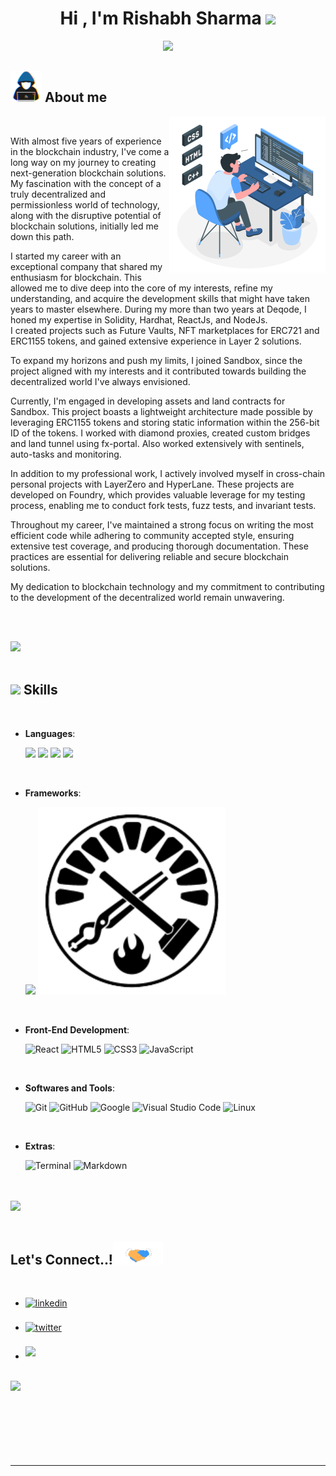 
<h1 align="center"><b>Hi , I'm Rishabh Sharma </b><img src="https://media.giphy.com/media/hvRJCLFzcasrR4ia7z/giphy.gif" width="35"></h1>

<p align="center">
  <a href="https://github.com/DenverCoder1/readme-typing-svg"><img src="https://readme-typing-svg.herokuapp.com?font=Time+New+Roman&color=cyan&size=25&center=true&vCenter=true&width=600&height=100&lines=Welcome+to+my+Profile..!;++;Blockchain+Developer;Auditor;Researcher;Contributing+to+a+decentralised+world!"></a>
</p>


## <picture><img src = "https://github.com/0xAbdulKhalid/0xAbdulKhalid/raw/main/assets/mdImages/about_me.gif" width = 50px></picture> **About me**

<picture> <img align="right" src="https://github.com/0xabdulkhalid/0xabdulkhalid/blob/main/assets/mdImages/programming.svg" width = 250px></picture>

<br>

With almost five years of experience in the blockchain industry, I've come a long way on my journey to creating next-generation blockchain solutions. My fascination with the concept of a truly decentralized and permissionless world of technology, along with the disruptive potential of blockchain solutions, initially led me down this path.

I started my career with an exceptional company that shared my enthusiasm for blockchain. This allowed me to dive deep into the core of my interests, refine my understanding, and acquire the development skills that might have taken years to master elsewhere. During my more than two years at Deqode, I honed my expertise in Solidity, Hardhat, ReactJs, and NodeJs.  
I created projects such as Future Vaults, NFT marketplaces for ERC721 and ERC1155 tokens, and gained extensive experience in Layer 2 solutions.

To expand my horizons and push my limits, I joined Sandbox, since the project aligned with my interests and it contributed towards building the decentralized world I've always envisioned.

Currently, I'm engaged in developing assets and land contracts for Sandbox. This project boasts a lightweight architecture made possible by leveraging ERC1155 tokens and storing static information within the 256-bit ID of the tokens.
I worked with diamond proxies, created custom bridges and land tunnel using fx-portal. Also worked extensively with sentinels, auto-tasks and monitoring.

In addition to my professional work, I actively involved myself in cross-chain personal projects with LayerZero and HyperLane. These projects are developed on Foundry, which provides valuable leverage for my testing process, enabling me to conduct fork tests, fuzz tests, and invariant tests.

Throughout my career, I've maintained a strong focus on writing the most efficient code while adhering to community accepted style, ensuring extensive test coverage, and producing thorough documentation. These practices are essential for delivering reliable and secure blockchain solutions.

My dedication to blockchain technology and my commitment to contributing to the development of the decentralized world remain unwavering.

<br><br>

<img src="https://user-images.githubusercontent.com/73097560/115834477-dbab4500-a447-11eb-908a-139a6edaec5c.gif"><br><br>

## <img src="https://media2.giphy.com/media/QssGEmpkyEOhBCb7e1/giphy.gif?cid=ecf05e47a0n3gi1bfqntqmob8g9aid1oyj2wr3ds3mg700bl&rid=giphy.gif" width ="25"><b> Skills</b>
<br>

<p align="center">

- **Languages**:
    
    <img src="https://img.shields.io/badge/-SOLIDITY-000?&logo=Solidity">
    <img src="https://img.shields.io/badge/JavaScript-F7DF1E?style=for-the-badge&logo=javascript&logoColor=black">
    <img src="https://img.shields.io/badge/Python%20-%2314354C.svg?style=for-the-badge&logo=python&logoColor=white">
    <img src="https://img.shields.io/badge/Java-ED8B00?style=for-the-badge&logo=openjdk&logoColor=white">
    
<br>   
    
- **Frameworks**:

    <img src="https://hardhat.org/card.jpg" width ="300">
    <img src="https://github.com/foundry-rs/foundry/blob/master/.github/logo.png" width ="300">

<br>   
    
- **Front-End Development**:

   ![React](https://img.shields.io/badge/React-20232A?style=for-the-badge&logo=react&logoColor=61DAFB)
   ![HTML5](https://img.shields.io/badge/HTML5%20-%23E34F26.svg?style=for-the-badge&logo=html5&logoColor=white)
   ![CSS3](https://img.shields.io/badge/CSS%20-%231572B6.svg?style=for-the-badge&logo=css3&logoColor=white)
   ![JavaScript](https://img.shields.io/badge/JavaScript%20-%23F7DF1E.svg?style=for-the-badge&logo=javascript&logoColor=black)

<br>

- **Softwares and Tools**:

    ![Git](https://img.shields.io/badge/git-%23F05033.svg?style=for-the-badge&logo=git&logoColor=white)
    ![GitHub](https://img.shields.io/badge/github-%23121011.svg?style=for-the-badge&logo=github&logoColor=white)
    ![Google](https://img.shields.io/badge/google-%234285F4.svg?style=for-the-badge&logo=google&logoColor=white)
    ![Visual Studio Code](https://img.shields.io/badge/Visual%20Studio%20Code-0078d7.svg?style=for-the-badge&logo=visual-studio-code&logoColor=white)
    ![Linux](https://img.shields.io/badge/Linux-FCC624?style=for-the-badge&logo=linux&logoColor=black) 

<br>

- **Extras**:

    ![Terminal](https://img.shields.io/badge/Terminal-%23054020?style=for-the-badge&logo=gnu-bash&logoColor=white)
    ![Markdown](https://img.shields.io/badge/markdown-%23000000.svg?style=for-the-badge&logo=markdown&logoColor=white)   


</p>

<br>
<br>
<img src="https://user-images.githubusercontent.com/73097560/115834477-dbab4500-a447-11eb-908a-139a6edaec5c.gif">
<br>
<br>

## <b> Let's Connect..!</b><img src="https://github.com/0xAbdulKhalid/0xAbdulKhalid/raw/main/assets/mdImages/handshake.gif" width ="80">
<br>
<div align='left'>

<ul>

<li>
<a href="https://www.linkedin.com/in/rishabh-sharma-5201ba105/" target="_blank">
<img src="https://img.shields.io/badge/linkedin:  Rishabh Sharma-%2300acee.svg?color=405DE6&style=for-the-badge&logo=linkedin&logoColor=white" alt=linkedin style="margin-bottom: 5px;"/>
</a>
</li>

<br>

<li>
<a href="https://twitter.com/rishabh_0x00" target="_blank">
<img src="https://img.shields.io/badge/twitter:  rishabh0x00-%2300acee.svg?color=1DA1F2&style=for-the-badge&logo=twitter&logoColor=white" alt=twitter style="margin-bottom: 5px;"/>
</a>
</li>

<br>

<li>
<a href="mailto:rishabh_0x00@gmail.com" target="_blank">
<img src="https://img.shields.io/badge/gmail:  rishabh0x00-%23EA4335.svg?style=for-the-badge&logo=gmail&logoColor=white" t=mail style="margin-bottom: 5px;" />
</a>
</li>
	
</ul>
</div>

<br>
<img src="https://user-images.githubusercontent.com/73097560/115834477-dbab4500-a447-11eb-908a-139a6edaec5c.gif">
<br>
<br>
<br>

<div align='center'>

</div>
<br>
<br>
<br>
<br>

---
